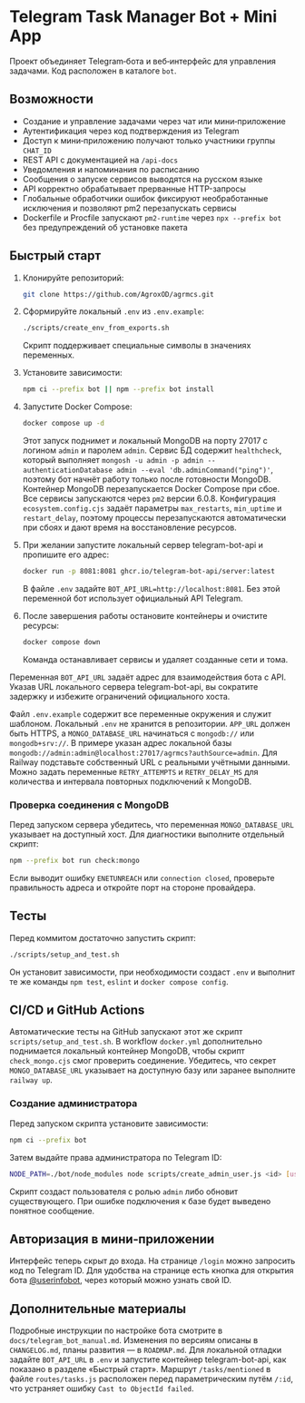 <!-- Назначение файла: краткая документация по проекту. -->

# Telegram Task Manager Bot + Mini App

Проект объединяет Telegram‑бота и веб‑интерфейс для управления задачами. Код расположен в каталоге `bot`.

## Возможности

- Создание и управление задачами через чат или мини‑приложение
- Аутентификация через код подтверждения из Telegram
- Доступ к мини‑приложению получают только участники группы `CHAT_ID`
- REST API с документацией на `/api-docs`
- Уведомления и напоминания по расписанию
- Сообщения о запуске сервисов выводятся на русском языке
- API корректно обрабатывает прерванные HTTP-запросы
- Глобальные обработчики ошибок фиксируют необработанные исключения
  и позволяют pm2 перезапускать сервисы
- Dockerfile и Procfile запускают `pm2-runtime` через `npx --prefix bot`
  без предупреждений об установке пакета

## Быстрый старт

1. Клонируйте репозиторий:
   ```bash
   git clone https://github.com/AgroxOD/agrmcs.git
   ```
2. Сформируйте локальный `.env` из `.env.example`:
   ```bash
   ./scripts/create_env_from_exports.sh
   ```
   Скрипт поддерживает специальные символы в значениях переменных.
3. Установите зависимости:
   ```bash
   npm ci --prefix bot || npm --prefix bot install
   ```
4. Запустите Docker Compose:
   ```bash
   docker compose up -d
   ```
   Этот запуск поднимет и локальный MongoDB на порту 27017 с логином `admin` и паролем `admin`.
    Сервис БД содержит `healthcheck`, который выполняет `mongosh -u admin -p admin --authenticationDatabase admin --eval 'db.adminCommand("ping")'`, поэтому бот начнёт работу только после готовности MongoDB. Контейнер MongoDB перезапускается Docker Compose при сбое.
  Все сервисы запускаются через `pm2` версии 6.0.8. Конфигурация
  `ecosystem.config.cjs` задаёт параметры `max_restarts`, `min_uptime` и `restart_delay`,
  поэтому процессы перезапускаются автоматически при сбоях и дают время на восстановление ресурсов.

5. При желании запустите локальный сервер telegram-bot-api и пропишите его адрес:
   ```bash
   docker run -p 8081:8081 ghcr.io/telegram-bot-api/server:latest
   ```
   В файле `.env` задайте `BOT_API_URL=http://localhost:8081`. Без этой переменной
   бот использует официальный API Telegram.

6. После завершения работы остановите контейнеры и очистите ресурсы:
   ```bash
   docker compose down
   ```
   Команда останавливает сервисы и удаляет созданные сети и тома.

Переменная `BOT_API_URL` задаёт адрес для взаимодействия бота с API.
Указав URL локального сервера telegram-bot-api, вы сократите задержку
и избежите ограничений официального хоста.

Файл `.env.example` содержит все переменные окружения и служит шаблоном. Локальный `.env` не хранится в репозитории. `APP_URL` должен быть HTTPS, а `MONGO_DATABASE_URL` начинаться с `mongodb://` или `mongodb+srv://`. В примере указан адрес локальной базы `mongodb://admin:admin@localhost:27017/agrmcs?authSource=admin`. Для Railway подставьте собственный URL с реальными учётными данными.
Можно задать переменные `RETRY_ATTEMPTS` и `RETRY_DELAY_MS` для количества и интервала повторных подключений к MongoDB.


### Проверка соединения с MongoDB

Перед запуском сервера убедитесь, что переменная `MONGO_DATABASE_URL` указывает на доступный хост. Для диагностики выполните отдельный скрипт:

```bash
npm --prefix bot run check:mongo
```

Если выводит ошибку `ENETUNREACH` или `connection closed`, проверьте правильность адреса и откройте порт на стороне провайдера.

## Тесты

Перед коммитом достаточно запустить скрипт:
```bash
./scripts/setup_and_test.sh
```
Он установит зависимости, при необходимости создаст `.env` и выполнит те же
команды `npm test`, `eslint` и `docker compose config`.

## CI/CD и GitHub Actions

Автоматические тесты на GitHub запускают этот же скрипт
`scripts/setup_and_test.sh`. В workflow `docker.yml` дополнительно поднимается
локальный контейнер MongoDB, чтобы скрипт `check_mongo.cjs` смог проверить
соединение. Убедитесь, что секрет `MONGO_DATABASE_URL` указывает на доступную
базу или заранее выполните `railway up`.


### Создание администратора

Перед запуском скрипта установите зависимости:

```bash
npm ci --prefix bot
```

Затем выдайте права администратора по Telegram ID:

```bash
NODE_PATH=./bot/node_modules node scripts/create_admin_user.js <id> [username]
```

Скрипт создаст пользователя с ролью `admin` либо обновит существующего.
При ошибке подключения к базе будет выведено понятное сообщение.

## Авторизация в мини‑приложении

Интерфейс теперь скрыт до входа. На странице `/login` можно запросить код по Telegram ID.
Для удобства на странице есть кнопка для открытия бота [@userinfobot](https://telegram.me/userinfobot), через который можно узнать свой ID.

## Дополнительные материалы

Подробные инструкции по настройке бота смотрите в `docs/telegram_bot_manual.md`.
Изменения по версиям описаны в `CHANGELOG.md`, планы развития — в `ROADMAP.md`.
Для локальной отладки задайте `BOT_API_URL` в `.env` и запустите контейнер telegram-bot-api, как показано в разделе «Быстрый старт».
Маршрут `/tasks/mentioned` в файле `routes/tasks.js` расположен перед параметрическим путём `/:id`, что устраняет ошибку `Cast to ObjectId failed`.

